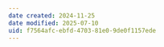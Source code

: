 ```yaml
---
date created: 2024-11-25
date modified: 2025-07-10
uid: f7564afc-ebfd-4703-81e0-9de0f1157ede
---
```


